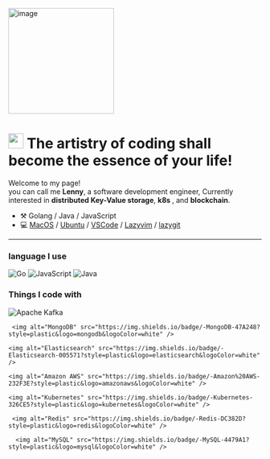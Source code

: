 <img width="210" alt="image" src="https://github.com/lenny-mo/lenny-mo/assets/60809300/bc1a703d-de3f-4d1d-b2b2-d55cd262011b"><h1><img src="https://emojis.slackmojis.com/emojis/images/1531849430/4246/blob-sunglasses.gif?1531849430" width="30"/> The artistry of coding shall become the essence of your life!   </h1>


<p>Welcome to my page! </br>you can call me <b>Lenny</b>, a software development engineer, Currently interested in <b>distributed Key-Value storage</b>, <b> k8s </b>, and <b>blockchain</b>.






-   :hammer_and_pick: Golang / Java / JavaScript
-   💻 [MacOS](https://en.wikipedia.org/wiki/MacOS) / [Ubuntu](https://ubuntu.com/) / [VSCode](https://code.visualstudio.com/) / [Lazyvim](https://www.lazyvim.org/) / [lazygit](https://github.com/jesseduffield/lazygit)

---


<h3> language I use</h3>
 <p>
  <img alt="Go" src="https://img.shields.io/badge/-Go-00ADD8?style=plastic&logo=go&logoColor=white" />
	
  <img alt="JavaScript" src="https://img.shields.io/badge/-JavaScript-F7DF1E?style=plastic&logo=javascript&logoColor=white" />
	
  <img alt="Java" src="https://img.shields.io/badge/-Java-363636?style=plastic&logo=java&logoColor=white" />
 </p>

 
<h3>Things I code with</h3>
<p>
	<img alt="Apache Kafka" src="https://img.shields.io/badge/-Apache%20Kafka-231F20?style=plastic&logo=apache-kafka&logoColor=white" />
	
	 <img alt="MongoDB" src="https://img.shields.io/badge/-MongoDB-47A248?style=plastic&logo=mongodb&logoColor=white" />
  
	<img alt="Elasticsearch" src="https://img.shields.io/badge/-Elasticsearch-005571?style=plastic&logo=elasticsearch&logoColor=white" />
	
  	<img alt="Amazon AWS" src="https://img.shields.io/badge/-Amazon%20AWS-232F3E?style=plastic&logo=amazonaws&logoColor=white" />
	
  	<img alt="Kubernetes" src="https://img.shields.io/badge/-Kubernetes-326CE5?style=plastic&logo=kubernetes&logoColor=white" /> 
	
 	 <img alt="Redis" src="https://img.shields.io/badge/-Redis-DC382D?style=plastic&logo=redis&logoColor=white" />
	
	  <img alt="MySQL" src="https://img.shields.io/badge/-MySQL-4479A1?style=plastic&logo=mysql&logoColor=white" />
	
</p>
	  












<!-- <h3>My Links</h3>
<ul>
  <li><a href="https://lenny-mo.github.io/"><b> blogs(Chinese stream) </b></a></li>
  <li><a href="https://mirror.xyz/0x53bCC94ff2C097f09C80B648C812F722d947dA7f"><b> blogs(English stream) </b></a></li>
</ul> -->

